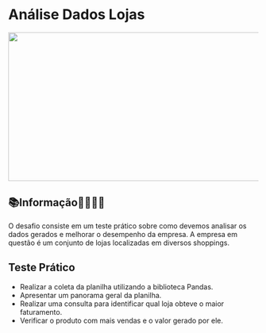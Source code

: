 # Análise Dados Lojas

<img src="https://th.bing.com/th/id/R.e30c594d92de61d8c728f6d7b2662f96?rik=tcpsuyWbwe4ktw&riu=http%3a%2f%2fwww.iberika.com.br%2fcascavel_jl_shopping%2fassets%2fshopping%2f1.jpg&ehk=sYddOYINpX1%2byB8SyNtVXcRuLqfquNMZ0dBUEwmU7dE%3d&risl=&pid=ImgRaw&r=0" width="900px" height="300px">


## 📚Informação👨‍🏫👩‍🎓
O desafio consiste em um teste prático sobre como devemos analisar os dados gerados e melhorar o desempenho da empresa. A empresa em questão é um conjunto de lojas localizadas em diversos shoppings.


## Teste Prático

- Realizar a coleta da planilha utilizando a biblioteca Pandas.
- Apresentar um panorama geral da planilha.
- Realizar uma consulta para identificar qual loja obteve o maior faturamento.
- Verificar o produto com mais vendas e o valor gerado por ele.
